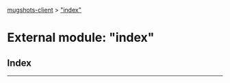 [mugshots-client](../README.md) > ["index"](../modules/_index_.md)

# External module: "index"

## Index

---

